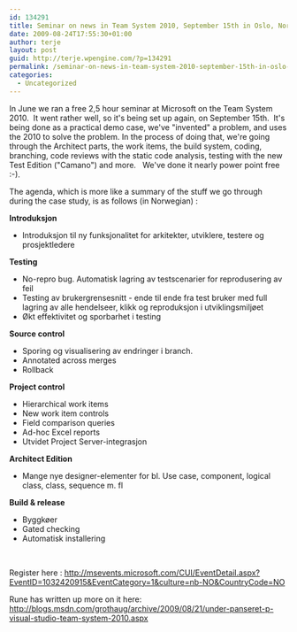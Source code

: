 ```yaml
---
id: 134291
title: Seminar on news in Team System 2010, September 15th in Oslo, Norway
date: 2009-08-24T17:55:30+01:00
author: terje
layout: post
guid: http://terje.wpengine.com/?p=134291
permalink: /seminar-on-news-in-team-system-2010-september-15th-in-oslo-norway/
categories:
  - Uncategorized
---
```

<p>In June we ran a free 2,5 hour seminar at Microsoft on the Team System 2010.  It went rather well, so it's being set up again, on September 15th.  It's being done as a practical demo case, we've "invented" a problem, and uses the 2010 to solve the problem. In the process of doing that, we're going through the Architect parts, the work items, the build system, coding, branching, code reviews with the static code analysis, testing with the new Test Edition ("Camano") and more.   We've done it nearly power point free :-). </p>  <p>The agenda, which is more like a summary of the stuff we go through during the case study, is as follows (in Norwegian) :</p>  <p><strong>Introduksjon</strong></p>  <ul>   <li>Introduksjon til ny funksjonalitet for arkitekter, utviklere, testere og prosjektledere</li> </ul>  <p><strong>Testing</strong></p>  <ul>   <li>No-repro bug. Automatisk lagring av testscenarier for reprodusering av feil</li>    <li>Testing av brukergrensesnitt - ende til ende fra test bruker med full lagring av alle hendelseer, klikk og reproduksjon i utviklingsmiljøet</li>    <li>Økt effektivitet og sporbarhet i testing</li> </ul>  <p><strong>Source control</strong></p>  <ul>   <li>Sporing og visualisering av endringer i branch.</li>    <li>Annotated across merges</li>    <li>Rollback</li> </ul>  <p><strong>Project control</strong></p>  <ul>   <li>Hierarchical work items</li>    <li>New work item controls</li>    <li>Field comparison queries</li>    <li>Ad-hoc Excel reports</li>    <li>Utvidet Project Server-integrasjon</li> </ul>  <p><strong>Architect Edition</strong></p>  <ul>   <li>Mange nye designer-elementer for bl. Use case, component, logical class, class, sequence m. fl</li> </ul>  <p><strong>Build &amp; release</strong></p>  <ul>   <li>Byggkøer</li>    <li>Gated checking</li>    <li>Automatisk installering</li> </ul>  <p> </p>  <p>Register here : <a title="http://msevents.microsoft.com/CUI/EventDetail.aspx?EventID=1032420915&amp;EventCategory=1&amp;culture=nb-NO&amp;CountryCode=NO" href="http://msevents.microsoft.com/CUI/EventDetail.aspx?EventID=1032420915&amp;EventCategory=1&amp;culture=nb-NO&amp;CountryCode=NO">http://msevents.microsoft.com/CUI/EventDetail.aspx?EventID=1032420915&amp;EventCategory=1&amp;culture=nb-NO&amp;CountryCode=NO</a></p>  <p>Rune has written up more on it here: <a title="http://blogs.msdn.com/grothaug/archive/2009/08/21/under-panseret-p-visual-studio-team-system-2010.aspx" href="http://blogs.msdn.com/grothaug/archive/2009/08/21/under-panseret-p-visual-studio-team-system-2010.aspx">http://blogs.msdn.com/grothaug/archive/2009/08/21/under-panseret-p-visual-studio-team-system-2010.aspx</a></p>